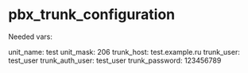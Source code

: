 pbx_trunk_configuration
=========

Needed vars:

unit_name: test
unit_mask: 206
trunk_host: test.example.ru
trunk_user: test_user
trunk_auth_user: test_user
trunk_password: 123456789
